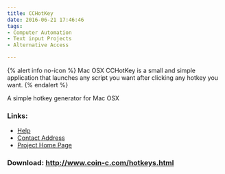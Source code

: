 ```yaml
---
title: CCHotKey
date: 2016-06-21 17:46:46
tags: 
- Computer Automation
- Text input Projects
- Alternative Access

---
```


{% alert info no-icon %}
Mac OSX CCHotKey is a small and simple application that launches any script you want after clicking any hotkey you want.
{% endalert %}

<!-- more -->

A simple hotkey generator for Mac OSX

### Links:
- <a href="http://freshmeat.net/projects/cchotkey/">Help</a>
- <a href="mailto:cchotkeys@coin-c.com">Contact Address</a>
- <a href="http://www.coin-c.com/hotkeys.html">Project Home Page</a>

### Download: http://www.coin-c.com/hotkeys.html 